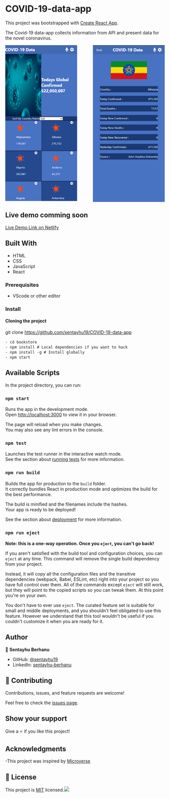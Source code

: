 # COVID-19-data-app

This project was bootstrapped with [Create React App](https://github.com/facebook/create-react-app).

The Covid-19 data-app collects information from API and present data for the novel coronavirus.

<img src="https://raw.githubusercontent.com/sentayhu19/COVID-19-data-app/features/src/images/details.png" width="45%" align="right" />
<img src="https://raw.githubusercontent.com/sentayhu19/COVID-19-data-app/features/src/images/home.png" width="45%" />




## Live demo comming soon

[Live Demo Link on Netlify](https://covid-19-data-app1.netlify.app/)

## Built With

- HTML
- CSS
- JavaScript
- React

### Prerequisites

- VScode or other editor

### Install

#### Cloning the project

 git clone https://github.com/sentayhu19/COVID-19-data-app <Your-Build-Directory>
``` 
- cd bookstore
- npm install # Local dependencies if you want to hack
- npm install -g # Install globally 
- npm start
```


## Available Scripts

In the project directory, you can run:

### `npm start`

Runs the app in the development mode.\
Open [http://localhost:3000](http://localhost:3000) to view it in your browser.

The page will reload when you make changes.\
You may also see any lint errors in the console.

### `npm test`

Launches the test runner in the interactive watch mode.\
See the section about [running tests](https://facebook.github.io/create-react-app/docs/running-tests) for more information.

### `npm run build`

Builds the app for production to the `build` folder.\
It correctly bundles React in production mode and optimizes the build for the best performance.

The build is minified and the filenames include the hashes.\
Your app is ready to be deployed!

See the section about [deployment](https://facebook.github.io/create-react-app/docs/deployment) for more information.

### `npm run eject`

**Note: this is a one-way operation. Once you `eject`, you can't go back!**

If you aren't satisfied with the build tool and configuration choices, you can `eject` at any time. This command will remove the single build dependency from your project.

Instead, it will copy all the configuration files and the transitive dependencies (webpack, Babel, ESLint, etc) right into your project so you have full control over them. All of the commands except `eject` will still work, but they will point to the copied scripts so you can tweak them. At this point you're on your own.

You don't have to ever use `eject`. The curated feature set is suitable for small and middle deployments, and you shouldn't feel obligated to use this feature. However we understand that this tool wouldn't be useful if you couldn't customize it when you are ready for it.

## Author

👤 **Sentayhu Berhanu**

- GitHub: [@sentayhu19](https://github.com/sentayhu19)
- LinkedIn: [sentayhu-berhanu](https://www.linkedin.com/in/sentayhu-berhanu-6376579a/)


## 🤝 Contributing

Contributions, issues, and feature requests are welcome!

Feel free to check the [issues page](https://github.com/sentayhu19/Bookstore/issues).

## Show your support

Give a ⭐️ if you like this project!

## Acknowledgments

-This project was inspired by [Microverse](https://www.microverse.org)


## 📝 License

This project is [MIT](./LICENSE) licensed.![](https://img.shields.io/badge/Microverse-blueviolet)

